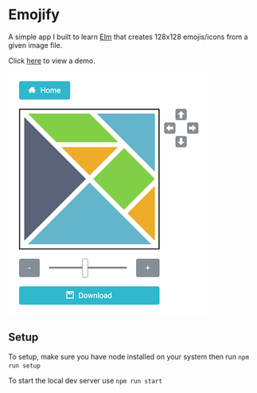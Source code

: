 # Emojify

A simple app I built to learn [Elm](http://elm-lang.org/) that creates 128x128 emojis/icons from a given image file.

Click [here](https://jonosmith.github.io/emojify) to view a demo.

![Demo screen of app](/src/assets/app_screenshot.png)

## Setup

To setup, make sure you have node installed on your system then run `npm run setup`

To start the local dev server use `npm run start`
